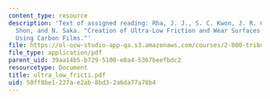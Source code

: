 ```yaml
---
content_type: resource
description: 'Text of assigned reading: Rha, J. J., S. C. Kwon, J. R. Cho, W. Yim
  Shon, and N. Saka. "Creation of Ultra-Low Friction and Wear Surfaces for Micro-Devices
  Using Carbon Films."'
file: https://ol-ocw-studio-app-qa.s3.amazonaws.com/courses/2-800-tribology-fall-2004/50ff8be1227ae2ab8bd32a6da77a78b4_ultra_low_fricti.pdf
file_type: application/pdf
parent_uid: 39aa14b5-b729-5100-e8a4-5367beefbdc2
resourcetype: Document
title: ultra_low_fricti.pdf
uid: 50ff8be1-227a-e2ab-8bd3-2a6da77a78b4
---
```

